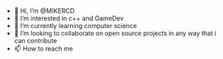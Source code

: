 - 👋 Hi, I’m @MIKERCD
- 👀 I’m interested in c++ and GameDev
- 🌱 I’m currently learning computer science 
- 💞️ I’m looking to collaborate on open source projects in any way that i can contribute
- 📫 How to reach me 

<!---
MIKERCD/MIKERCD is a ✨ special ✨ repository because its `README.md` (this file) appears on your GitHub profile.
You can click the Preview link to take a look at your changes.
--->
